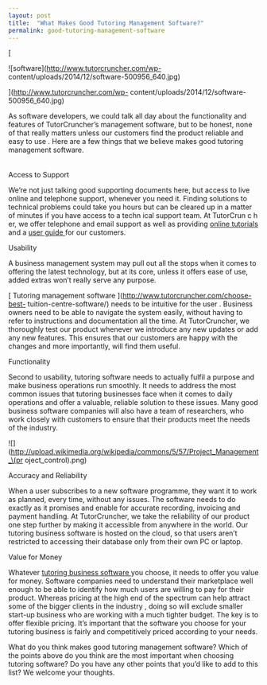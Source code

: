 ```yaml
---
layout: post
title:  "What Makes Good Tutoring Management Software?"
permalink: good-tutoring-management-software
---
```

[

![software](http://www.tutorcruncher.com/wp-
content/uploads/2014/12/software-500956_640.jpg)

](http://www.tutorcruncher.com/wp-
content/uploads/2014/12/software-500956_640.jpg)

As software developers, we could talk all day about the functionality and
features of TutorCruncher’s management software, but to be honest, none of
that really matters unless our customers  find the product reliable and easy
to use  . Here are a few things that we believe makes good tutoring management
software.

######

######

Access to Support  

We’re not just talking good supporting documents here, but access to live
online and telephone support, whenever you need it.  Finding solutions to
technical problems  could take you hours  but  can be cleared up in a matter
of minutes if you have access to a techn  ical support team. At TutorCrun  c
h  er, we offer  telephone  and email support as well as providing  [ online
tutorials  ](http://www.tutorcruncher.com/tutorials/) and  a  [ user guide
](http://www.tutorcruncher.com/user-guide/) for our customers.

Usability  

A business management system may pull out all the stops when it comes to
offering the latest technology, but at its core, unless it offers ease  of
use,  added extras won’t really serve any purpose.

[ Tutoring management software  ](http://www.tutorcruncher.com/choose-best-
tuition-centre-software/) needs to be intuitive for the user  . Business
owners  need to be able to navigate the system easily, without having to refer
to instructions and documentation all the time. At TutorCruncher, we
thoroughly test our product whenever we introduce any new  updates or add any
new features. This ensures  that our customers  are happy with the changes and
more importantly, will find them useful.

Functionality  

Second to usability, tutoring software needs to actually fulfil a purpose and
make  business operations run smoothly. It needs to address the most common
issues that tutoring businesses face when it comes to daily operations and
offer a valuable, reliable solution to these issues. Many good business
software companies will also have a team of researchers, who work closely with
customers to ensure that their products meet the needs of the industry.

![](http://upload.wikimedia.org/wikipedia/commons/5/57/Project_Management_\(pr
oject_control\).png)

Accuracy and  Reliability  

When a user subscribes to a new software programme, they  want  it to work as
planned, every time, without any issues. The software needs to do exactly as
it promises and enable for accurate recording, invoicing and payment handling.
At TutorCruncher, we take the reliability of our product one step further by
making it accessible from anywhere in the world. Our tutoring business
software is hosted on the cloud, so that users aren’t restricted to accessing
their database only from their own PC or laptop.

Value for Money  

Whatever  [ tutoring business software
](http://www.tutorcruncher.com/5-advantages-using-tuition-centre-software/)
you choose,  it needs to offer you value for money. Software companies need to
understand their marketplace well enough to be able to identify how much users
are willing to pay for their product. Whereas pricing at the high end of the
spectrum can help attract some of the bigger clients in the industry  , doing
so will exclude smaller  start-up business who are working with a much
tighter  budget.  The key is to offer flexible pricing.  It’s important that
the software you choose for your tutoring business is fairly and competitively
priced according to your needs.

What do you think makes good tutoring management software? Which of the points
above do you think are the most important when choosing tutoring software? Do
you have any other points that you’d like to add to this list? We welcome your
thoughts.
